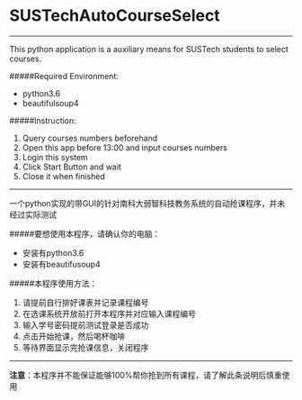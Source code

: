 # SUSTechAutoCourseSelect
***************
This python application is a auxiliary means for SUSTech students to select courses.

#####Required Environment:
* python3.6
* beautifulsoup4

#####Instruction:
1. Query courses numbers beforehand
2. Open this app before 13:00 and input courses numbers
3. Login this system
4. Click Start Button and wait
5. Close it when finished


***************
一个python实现的带GUI的针对南科大弱智科技教务系统的自动抢课程序，并未经过实际测试


#####要想使用本程序，请确认你的电脑：
* 安装有python3.6
* 安装有beautifusoup4


#####本程序使用方法：
1. 请提前自行排好课表并记录课程编号
2. 在选课系统开放前打开本程序并对应输入课程编号
3. 输入学号密码提前测试登录是否成功
4. 点击开始抢课，然后喝杯咖啡
5. 等待界面显示完抢课信息，关闭程序

****************

**注意**：本程序并不能保证能够100%帮你抢到所有课程，请了解此条说明后慎重使用
